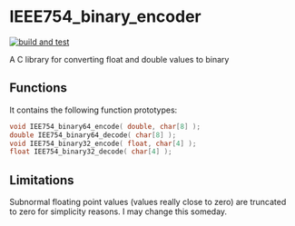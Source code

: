 # IEEE754_binary_encoder
[![build and test](https://github.com/ChrisIdema/IEEE754_binary_encoder/actions/workflows/build.yml/badge.svg?branch=unit_tests)](https://github.com/ChrisIdema/IEEE754_binary_encoder/actions/workflows/build.yml)

A C library for converting float and double values to binary

Functions
---------

It contains the following function prototypes:

```c
void IEE754_binary64_encode( double, char[8] );
double IEE754_binary64_decode( char[8] );
void IEE754_binary32_encode( float, char[4] );
float IEE754_binary32_decode( char[4] );
```

Limitations
-----------

Subnormal floating point values (values really close to zero) are truncated to zero for simplicity reasons.
I may change this someday.

